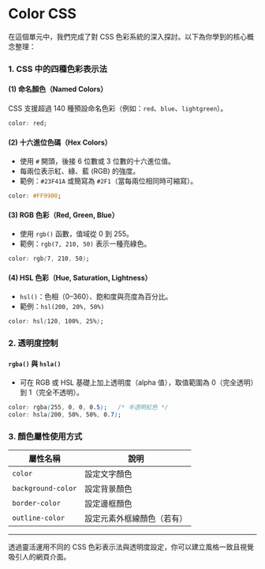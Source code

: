 # Color CSS

在這個單元中，我們完成了對 CSS 色彩系統的深入探討。以下為你學到的核心概念整理：

### 1. CSS 中的四種色彩表示法

#### (1) **命名顏色（Named Colors）**

CSS 支援超過 140 種預設命名色彩（例如：`red`、`blue`、`lightgreen`）。

```css
color: red;
```

#### (2) **十六進位色碼（Hex Colors）**

* 使用 `#` 開頭，後接 6 位數或 3 位數的十六進位值。
* 每兩位表示紅、綠、藍 (RGB) 的強度。
* 範例：`#23F41A` 或簡寫為 `#2F1`（當每兩位相同時可縮寫）。

```css
color: #FF9900;
```

#### (3) **RGB 色彩（Red, Green, Blue）**

* 使用 `rgb()` 函數，值域從 0 到 255。
* 範例：`rgb(7, 210, 50)` 表示一種亮綠色。

```css
color: rgb(7, 210, 50);
```

#### (4) **HSL 色彩（Hue, Saturation, Lightness）**

* `hsl()`：色相（0–360）、飽和度與亮度為百分比。
* 範例：`hsl(200, 20%, 50%)`

```css
color: hsl(120, 100%, 25%);
```

### 2. 透明度控制

#### `rgba()` 與 `hsla()`

* 可在 RGB 或 HSL 基礎上加上透明度（alpha 值），取值範圍為 0（完全透明）到 1（完全不透明）。

```css
color: rgba(255, 0, 0, 0.5);   /* 半透明紅色 */
color: hsla(200, 50%, 50%, 0.7);
```

### 3. 顏色屬性使用方式

| 屬性名稱               | 說明            |
| ------------------ | ------------- |
| `color`            | 設定文字顏色        |
| `background-color` | 設定背景顏色        |
| `border-color`     | 設定邊框顏色        |
| `outline-color`    | 設定元素外框線顏色（若有） |

---

透過靈活運用不同的 CSS 色彩表示法與透明度設定，你可以建立風格一致且視覺吸引人的網頁介面。
